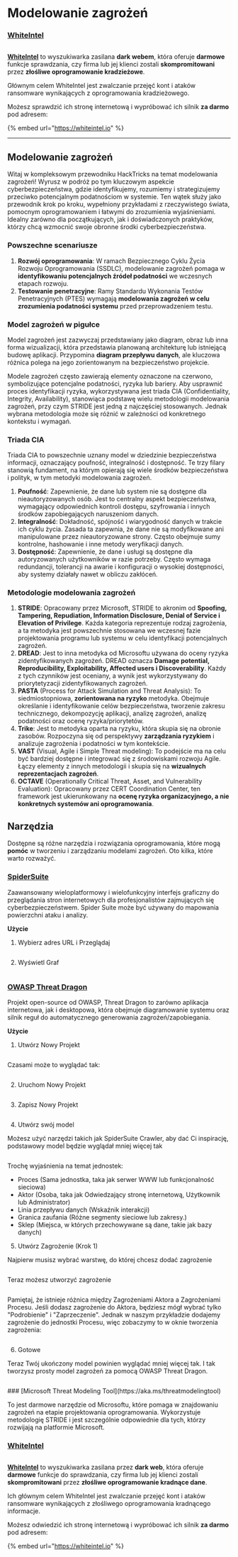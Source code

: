 # Modelowanie zagrożeń

### [WhiteIntel](https://whiteintel.io)

<figure><img src="/.gitbook/assets/image (1224).png" alt=""><figcaption></figcaption></figure>

[**WhiteIntel**](https://whiteintel.io) to wyszukiwarka zasilana **dark webem**, która oferuje **darmowe** funkcje sprawdzania, czy firma lub jej klienci zostali **skompromitowani** przez **złośliwe oprogramowanie kradzieżowe**.

Głównym celem WhiteIntel jest zwalczanie przejęć kont i ataków ransomware wynikających z oprogramowania kradzieżowego.

Możesz sprawdzić ich stronę internetową i wypróbować ich silnik **za darmo** pod adresem:

{% embed url="https://whiteintel.io" %}

---

## Modelowanie zagrożeń

Witaj w kompleksowym przewodniku HackTricks na temat modelowania zagrożeń! Wyrusz w podróż po tym kluczowym aspekcie cyberbezpieczeństwa, gdzie identyfikujemy, rozumiemy i strategizujemy przeciwko potencjalnym podatnościom w systemie. Ten wątek służy jako przewodnik krok po kroku, wypełniony przykładami z rzeczywistego świata, pomocnym oprogramowaniem i łatwymi do zrozumienia wyjaśnieniami. Idealny zarówno dla początkujących, jak i doświadczonych praktyków, którzy chcą wzmocnić swoje obronne środki cyberbezpieczeństwa.

### Powszechne scenariusze

1. **Rozwój oprogramowania**: W ramach Bezpiecznego Cyklu Życia Rozwoju Oprogramowania (SSDLC), modelowanie zagrożeń pomaga w **identyfikowaniu potencjalnych źródeł podatności** we wczesnych etapach rozwoju.
2. **Testowanie penetracyjne**: Ramy Standardu Wykonania Testów Penetracyjnych (PTES) wymagają **modelowania zagrożeń w celu zrozumienia podatności systemu** przed przeprowadzeniem testu.

### Model zagrożeń w pigułce

Model zagrożeń jest zazwyczaj przedstawiany jako diagram, obraz lub inna forma wizualizacji, która przedstawia planowaną architekturę lub istniejącą budowę aplikacji. Przypomina **diagram przepływu danych**, ale kluczowa różnica polega na jego zorientowanym na bezpieczeństwo projekcie.

Modele zagrożeń często zawierają elementy oznaczone na czerwono, symbolizujące potencjalne podatności, ryzyka lub bariery. Aby usprawnić proces identyfikacji ryzyka, wykorzystywana jest triada CIA (Confidentiality, Integrity, Availability), stanowiąca podstawę wielu metodologii modelowania zagrożeń, przy czym STRIDE jest jedną z najczęściej stosowanych. Jednak wybrana metodologia może się różnić w zależności od konkretnego kontekstu i wymagań.

### Triada CIA

Triada CIA to powszechnie uznany model w dziedzinie bezpieczeństwa informacji, oznaczający poufność, integralność i dostępność. Te trzy filary stanowią fundament, na którym opierają się wiele środków bezpieczeństwa i polityk, w tym metodyki modelowania zagrożeń.

1. **Poufność**: Zapewnienie, że dane lub system nie są dostępne dla nieautoryzowanych osób. Jest to centralny aspekt bezpieczeństwa, wymagający odpowiednich kontroli dostępu, szyfrowania i innych środków zapobiegających naruszeniom danych.
2. **Integralność**: Dokładność, spójność i wiarygodność danych w trakcie ich cyklu życia. Zasada ta zapewnia, że dane nie są modyfikowane ani manipulowane przez nieautoryzowane strony. Często obejmuje sumy kontrolne, hashowanie i inne metody weryfikacji danych.
3. **Dostępność**: Zapewnienie, że dane i usługi są dostępne dla autoryzowanych użytkowników w razie potrzeby. Często wymaga redundancji, tolerancji na awarie i konfiguracji o wysokiej dostępności, aby systemy działały nawet w obliczu zakłóceń.

### Metodologie modelowania zagrożeń

1. **STRIDE**: Opracowany przez Microsoft, STRIDE to akronim od **Spoofing, Tampering, Repudiation, Information Disclosure, Denial of Service i Elevation of Privilege**. Każda kategoria reprezentuje rodzaj zagrożenia, a ta metodyka jest powszechnie stosowana we wczesnej fazie projektowania programu lub systemu w celu identyfikacji potencjalnych zagrożeń.
2. **DREAD**: Jest to inna metodyka od Microsoftu używana do oceny ryzyka zidentyfikowanych zagrożeń. DREAD oznacza **Damage potential, Reproducibility, Exploitability, Affected users i Discoverability**. Każdy z tych czynników jest oceniany, a wynik jest wykorzystywany do priorytetyzacji zidentyfikowanych zagrożeń.
3. **PASTA** (Process for Attack Simulation and Threat Analysis): To siedmiostopniowa, **zorientowana na ryzyko** metodyka. Obejmuje określanie i identyfikowanie celów bezpieczeństwa, tworzenie zakresu technicznego, dekompozycję aplikacji, analizę zagrożeń, analizę podatności oraz ocenę ryzyka/priorytetów.
4. **Trike**: Jest to metodyka oparta na ryzyku, która skupia się na obronie zasobów. Rozpoczyna się od perspektywy **zarządzania ryzykiem** i analizuje zagrożenia i podatności w tym kontekście.
5. **VAST** (Visual, Agile i Simple Threat modeling): To podejście ma na celu być bardziej dostępne i integrować się z środowiskami rozwoju Agile. Łączy elementy z innych metodologii i skupia się na **wizualnych reprezentacjach zagrożeń**.
6. **OCTAVE** (Operationally Critical Threat, Asset, and Vulnerability Evaluation): Opracowany przez CERT Coordination Center, ten framework jest ukierunkowany na **ocenę ryzyka organizacyjnego, a nie konkretnych systemów ani oprogramowania**.

## Narzędzia

Dostępne są różne narzędzia i rozwiązania oprogramowania, które mogą **pomóc** w tworzeniu i zarządzaniu modelami zagrożeń. Oto kilka, które warto rozważyć.

### [SpiderSuite](https://github.com/3nock/SpiderSuite)

Zaawansowany wieloplatformowy i wielofunkcyjny interfejs graficzny do przeglądania stron internetowych dla profesjonalistów zajmujących się cyberbezpieczeństwem. Spider Suite może być używany do mapowania powierzchni ataku i analizy.

**Użycie**

1. Wybierz adres URL i Przeglądaj

<figure><img src="../.gitbook/assets/threatmodel_spidersuite_1.png" alt=""><figcaption></figcaption></figure>

2. Wyświetl Graf

<figure><img src="../.gitbook/assets/threatmodel_spidersuite_2.png" alt=""><figcaption></figcaption></figure>

### [OWASP Threat Dragon](https://github.com/OWASP/threat-dragon/releases)

Projekt open-source od OWASP, Threat Dragon to zarówno aplikacja internetowa, jak i desktopowa, która obejmuje diagramowanie systemu oraz silnik reguł do automatycznego generowania zagrożeń/zapobiegania.

**Użycie**

1. Utwórz Nowy Projekt

<figure><img src="../.gitbook/assets/create_new_project_1.jpg" alt=""><figcaption></figcaption></figure>

Czasami może to wyglądać tak:

<figure><img src="../.gitbook/assets/1_threatmodel_create_project.jpg" alt=""><figcaption></figcaption></figure>

2. Uruchom Nowy Projekt

<figure><img src="../.gitbook/assets/launch_new_project_2.jpg" alt=""><figcaption></figcaption></figure>

3. Zapisz Nowy Projekt

<figure><img src="../.gitbook/assets/save_new_project.jpg" alt=""><figcaption></figcaption></figure>

4. Utwórz swój model

Możesz użyć narzędzi takich jak SpiderSuite Crawler, aby dać Ci inspirację, podstawowy model będzie wyglądał mniej więcej tak

<figure><img src="../.gitbook/assets/0_basic_threat_model.jpg" alt=""><figcaption></figcaption></figure>

Trochę wyjaśnienia na temat jednostek:

* Proces (Sama jednostka, taka jak serwer WWW lub funkcjonalność sieciowa)
* Aktor (Osoba, taka jak Odwiedzający stronę internetową, Użytkownik lub Administrator)
* Linia przepływu danych (Wskaźnik interakcji)
* Granica zaufania (Różne segmenty sieciowe lub zakresy.)
* Sklep (Miejsca, w których przechowywane są dane, takie jak bazy danych)

5. Utwórz Zagrożenie (Krok 1)

Najpierw musisz wybrać warstwę, do której chcesz dodać zagrożenie

<figure><img src="../.gitbook/assets/3_threatmodel_chose-threat-layer.jpg" alt=""><figcaption></figcaption></figure>

Teraz możesz utworzyć zagrożenie

<figure><img src="../.gitbook/assets/4_threatmodel_create-threat.jpg" alt=""><figcaption></figcaption></figure>

Pamiętaj, że istnieje różnica między Zagrożeniami Aktora a Zagrożeniami Procesu. Jeśli dodasz zagrożenie do Aktora, będziesz mógł wybrać tylko "Podrobienie" i "Zaprzeczenie". Jednak w naszym przykładzie dodajemy zagrożenie do jednostki Procesu, więc zobaczymy to w oknie tworzenia zagrożenia:

<figure><img src="../.gitbook/assets/2_threatmodel_type-option.jpg" alt=""><figcaption></figcaption></figure>

6. Gotowe

Teraz Twój ukończony model powinien wyglądać mniej więcej tak. I tak tworzysz prosty model zagrożeń za pomocą OWASP Threat Dragon.

<figure><img src="../.gitbook/assets/threat_model_finished.jpg" alt=""><figcaption></figcaption></figure>
### [Microsoft Threat Modeling Tool](https://aka.ms/threatmodelingtool)

To jest darmowe narzędzie od Microsoftu, które pomaga w znajdowaniu zagrożeń na etapie projektowania oprogramowania. Wykorzystuje metodologię STRIDE i jest szczególnie odpowiednie dla tych, którzy rozwijają na platformie Microsoft.

### [WhiteIntel](https://whiteintel.io)

<figure><img src="/.gitbook/assets/image (1224).png" alt=""><figcaption></figcaption></figure>

[**WhiteIntel**](https://whiteintel.io) to wyszukiwarka zasilana przez **dark web**, która oferuje **darmowe** funkcje do sprawdzania, czy firma lub jej klienci zostali **skompromitowani** przez **złośliwe oprogramowanie kradnące dane**.

Ich głównym celem WhiteIntel jest zwalczanie przejęć kont i ataków ransomware wynikających z złośliwego oprogramowania kradnącego informacje.

Możesz odwiedzić ich stronę internetową i wypróbować ich silnik **za darmo** pod adresem:

{% embed url="https://whiteintel.io" %}
